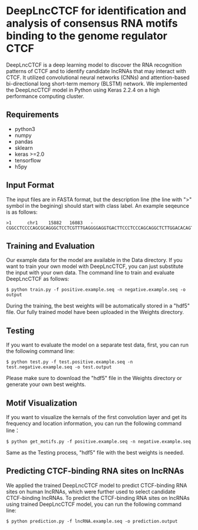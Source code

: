 # DeepLncCTCF for identification and analysis of consensus RNA motifs binding to the genome regulator CTCF
DeepLncCTCF is a deep learning model to discover the RNA recognition patterns of CTCF and to identify candidate lncRNAs that may interact with CTCF. It utilized convolutional neural networks (CNNs) and attention-based bi-directional long short-term memory (BLSTM) network. We implemented the DeepLncCTCF model in Python using Keras 2.2.4 on a high performance computing cluster.

## Requirements
- python3
- numpy 
- pandas
- sklearn
- keras >=2.0
- tensorflow
- h5py

## Input Format
The input files are in FASTA format, but the description line (the line with ">" symbol in the begining) should start with class label. An example seqeunce is as follows:
```
>1      chr1    15882   16083   -
CGGCCTCCCCAGCGCAGGGCTCCTCGTTTGAGGGGAGGTGACTTCCCTCCCAGCAGGCTCTTGGACACAGTAAGCTTCCCCAGCCCTGCCTGAGCAGCCTTTCCTCCTTGCCCTGTTCCCCACCTCCCGGCTCCAGTCCAGGGAGCTCCCAGGGAAGTGGTTGACCCCTCCGGTGGCTGGCCACTCTGCTAGAGTCCATCC
```

## Training and Evaluation
Our example data for the model are available in the Data directory. If you want to train your own model with DeepLncCTCF, you can just substitute the input with your own data. The command line to train and evaluate DeepLncCTCF as follows:
```
$ python train.py -f positive.example.seq -n negative.example.seq -o output
```
During the training, the best weights will be automatically stored in a "hdf5" file. Our fully trained model have been uploaded in the Weights directory.

## Testing 
If you want to evaluate the model on a separate test data, first, you can run the following command line:
```
$ python test.py -f test.positive.example.seq -n test.negative.example.seq -o test.output
```
Please make sure to download the "hdf5" file in the Weights directory or generate your own best weights.

## Motif Visualization
If you want to visualize the kernals of the first convolution layer and get its frequency and location information, you can run the following command line：
```
$ python get_motifs.py -f positive.example.seq -n negative.example.seq
```
Same as the Testing process, "hdf5" file with the best weights is needed. 

## Predicting CTCF-binding RNA sites on lncRNAs
We applied the trained DeepLncCTCF model to predict CTCF-binding RNA sites on human lncRNAs, which were further used to select candidate CTCF-binding lncRNAs. To predict the CTCF-binding RNA sites on lncRNAs using trained DeepLncCTCF model, you can run the following command line:
```
$ python prediction.py -f lncRNA.example.seq -o prediction.output
```